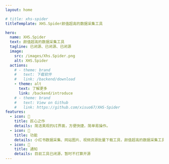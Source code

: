 ```yaml
---
layout: home

# title: xhs-spider
titleTemplate: XHS.Spider颜值超高的数据采集工具

hero:
  name: XHS.Spider
  text: 颜值超高的数据采集工具
  tagline: 已闭源、已闭源、已闭源
  image:
    src: /images/Xhs.Spider.png
    alt: XHS.Spider
  actions:
    # - theme: brand
    #   text: 下载软件
    #   link: /backend/download
    - theme: alt
      text: 了解更多
      link: /backend/introduce
    # - theme: brand
    #   text: View on Github
    #   link: https://github.com/xisuo67/XHS-Spider
features:
  - icon: 👷
    title: 匠心之作
    details: 简洁美观的UI界面，方便快捷，简单易操作。
  - icon: 🚀
    title: 功能
    details: 小红书数据采集、网站图片、视频资源批量下载工具，颜值超高的数据采集工具（批量下载，视频提取，图片，去水印等）
  - icon: 💪
    title: 通知
    details: 目前工具已闭源，暂时不打算开源
---
```

